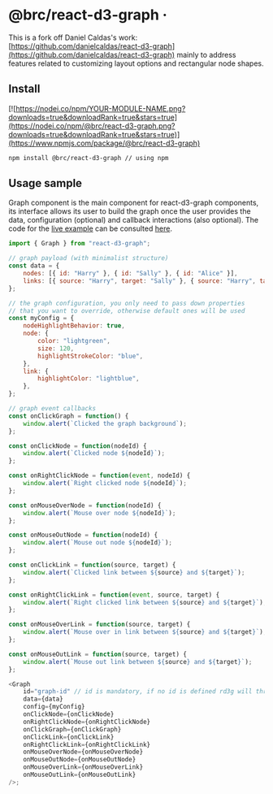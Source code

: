 # @brc/react-d3-graph &middot;

This is a fork off Daniel Caldas's work: [https://github.com/danielcaldas/react-d3-graph](https://github.com/danielcaldas/react-d3-graph) mainly to address
features related to customizing layout options and rectangular node shapes.

 <!--
### _Interactive and configurable graphs with react and d3 effortlessly_

[![react-d3-graph gif sample](https://github.com/danielcaldas/react-d3-graph/blob/master/sandbox/rd3g_v2.gif?raw=true)](https://danielcaldas.github.io/react-d3-graph/sandbox/index.html)

## Playground

[Here a live playground](https://danielcaldas.github.io/react-d3-graph/sandbox/index.html) page where you can interactively config your own graph, and generate a ready to use configuration! :sunglasses:

You can also load different datasets and configurations via URL query parameter, here are the links:

*   [small dataset](https://goodguydaniel.com/react-d3-graph/sandbox/index.html?data=small) - small example.
*   [custom node dataset](https://goodguydaniel.com/react-d3-graph/sandbox/index.html?data=custom-node) - sample config with custom views.
*   [marvel dataset!](https://goodguydaniel.com/react-d3-graph/sandbox/index.html?data=marvel) - sample config with directed collapsible graph and custom svg nodes.

Do you want to visualize your own data set on the live sandbox? Just submit a PR! You're welcome 😁

## Documentation :book:

Full documentation [here](https://danielcaldas.github.io/react-d3-graph/docs/index.html).
-->

## Install

[![https://nodei.co/npm/YOUR-MODULE-NAME.png?downloads=true&downloadRank=true&stars=true](https://nodei.co/npm/@brc/react-d3-graph.png?downloads=true&downloadRank=true&stars=true)](https://www.npmjs.com/package/@brc/react-d3-graph)

```bash
npm install @brc/react-d3-graph // using npm
```

## Usage sample

Graph component is the main component for react-d3-graph components, its interface allows its user to build the graph once the user provides the data, configuration (optional) and callback interactions (also optional).
The code for the [live example](https://danielcaldas.github.io/react-d3-graph/sandbox/index.html) can be consulted [here](https://github.com/danielcaldas/react-d3-graph/blob/master/sandbox/Sandbox.jsx).

```javascript
import { Graph } from "react-d3-graph";

// graph payload (with minimalist structure)
const data = {
    nodes: [{ id: "Harry" }, { id: "Sally" }, { id: "Alice" }],
    links: [{ source: "Harry", target: "Sally" }, { source: "Harry", target: "Alice" }],
};

// the graph configuration, you only need to pass down properties
// that you want to override, otherwise default ones will be used
const myConfig = {
    nodeHighlightBehavior: true,
    node: {
        color: "lightgreen",
        size: 120,
        highlightStrokeColor: "blue",
    },
    link: {
        highlightColor: "lightblue",
    },
};

// graph event callbacks
const onClickGraph = function() {
    window.alert(`Clicked the graph background`);
};

const onClickNode = function(nodeId) {
    window.alert(`Clicked node ${nodeId}`);
};

const onRightClickNode = function(event, nodeId) {
    window.alert(`Right clicked node ${nodeId}`);
};

const onMouseOverNode = function(nodeId) {
    window.alert(`Mouse over node ${nodeId}`);
};

const onMouseOutNode = function(nodeId) {
    window.alert(`Mouse out node ${nodeId}`);
};

const onClickLink = function(source, target) {
    window.alert(`Clicked link between ${source} and ${target}`);
};

const onRightClickLink = function(event, source, target) {
    window.alert(`Right clicked link between ${source} and ${target}`);
};

const onMouseOverLink = function(source, target) {
    window.alert(`Mouse over in link between ${source} and ${target}`);
};

const onMouseOutLink = function(source, target) {
    window.alert(`Mouse out link between ${source} and ${target}`);
};

<Graph
    id="graph-id" // id is mandatory, if no id is defined rd3g will throw an error
    data={data}
    config={myConfig}
    onClickNode={onClickNode}
    onRightClickNode={onRightClickNode}
    onClickGraph={onClickGraph}
    onClickLink={onClickLink}
    onRightClickLink={onRightClickLink}
    onMouseOverNode={onMouseOverNode}
    onMouseOutNode={onMouseOutNode}
    onMouseOverLink={onMouseOverLink}
    onMouseOutLink={onMouseOutLink}
/>;
```
